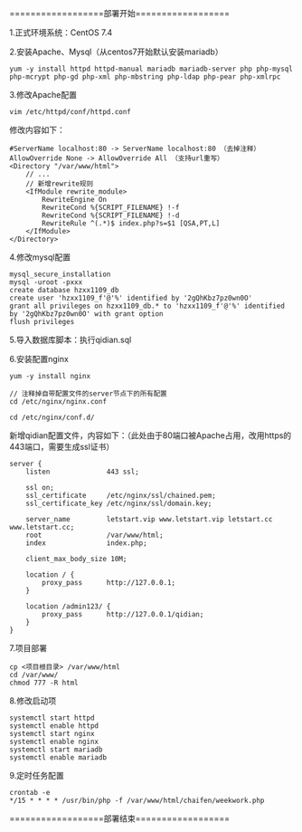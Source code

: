 ==================部署开始==================

1.正式环境系统：CentOS 7.4

2.安装Apache、Mysql（从centos7开始默认安装mariadb）
	
	yum -y install httpd httpd-manual mariadb mariadb-server php php-mysql php-mcrypt php-gd php-xml php-mbstring php-ldap php-pear php-xmlrpc

3.修改Apache配置
	
	vim /etc/httpd/conf/httpd.conf
    
   修改内容如下：
	
	#ServerName localhost:80 -> ServerName localhost:80	（去掉注释）
	AllowOverride None -> AllowOverride All （支持url重写）
	<Directory "/var/www/html">
        // ...
        // 新增rewrite规则
        <IfModule rewrite_module>
            RewriteEngine On
            RewriteCond %{SCRIPT_FILENAME} !-f
            RewriteCond %{SCRIPT_FILENAME} !-d
            RewriteRule ^(.*)$ index.php?s=$1 [QSA,PT,L]
        </IfModule>
    </Directory>

4.修改mysql配置
    
    mysql_secure_installation
    mysql -uroot -pxxx
    create database hzxx1109_db
    create user 'hzxx1109_f'@'%' identified by '2gQhKbz7pz0wn0O'
    grant all privileges on hzxx1109_db.* to 'hzxx1109_f'@'%' identified by '2gQhKbz7pz0wn0O' with grant option
    flush privileges

5.导入数据库脚本：执行qidian.sql

6.安装配置nginx
    
    yum -y install nginx

    // 注释掉自带配置文件的server节点下的所有配置
    cd /etc/nginx/nginx.conf
    
    cd /etc/nginx/conf.d/
    
   新增qidian配置文件，内容如下：（此处由于80端口被Apache占用，改用https的443端口，需要生成ssl证书）
    	
    server {
        listen              443 ssl;

        ssl on;
        ssl_certificate     /etc/nginx/ssl/chained.pem;
        ssl_certificate_key /etc/nginx/ssl/domain.key;

        server_name         letstart.vip www.letstart.vip letstart.cc www.letstart.cc;
        root                /var/www/html;
        index               index.php;

        client_max_body_size 10M;

        location / {
            proxy_pass      http://127.0.0.1;
        }

        location /admin123/ {
            proxy_pass      http://127.0.0.1/qidian;
        }
    }

7.项目部署
    
    cp <项目根目录> /var/www/html
    cd /var/www/
    chmod 777 -R html

8.修改启动项
    
    systemctl start httpd
    systemctl enable httpd
    systemctl start nginx
    systemctl enable nginx
    systemctl start mariadb
    systemctl enable mariadb
    
9.定时任务配置
    
    crontab -e
    */15 * * * * /usr/bin/php -f /var/www/html/chaifen/weekwork.php

==================部署结束==================

